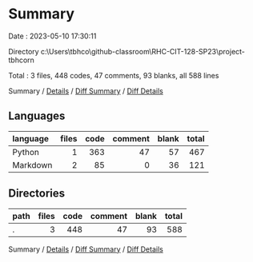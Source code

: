 # Summary

Date : 2023-05-10 17:30:11

Directory c:\\Users\\tbhco\\github-classroom\\RHC-CIT-128-SP23\\project-tbhcorn

Total : 3 files,  448 codes, 47 comments, 93 blanks, all 588 lines

Summary / [Details](details.md) / [Diff Summary](diff.md) / [Diff Details](diff-details.md)

## Languages
| language | files | code | comment | blank | total |
| :--- | ---: | ---: | ---: | ---: | ---: |
| Python | 1 | 363 | 47 | 57 | 467 |
| Markdown | 2 | 85 | 0 | 36 | 121 |

## Directories
| path | files | code | comment | blank | total |
| :--- | ---: | ---: | ---: | ---: | ---: |
| . | 3 | 448 | 47 | 93 | 588 |

Summary / [Details](details.md) / [Diff Summary](diff.md) / [Diff Details](diff-details.md)